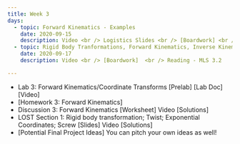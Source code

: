 ```yaml
---
title: Week 3 
days:
  - topic: Forward Kinematics - Examples
    date: 2020-09-15
    description: Video <br /> Logistics Slides <br /> [Boardwork] <br />  Reading - MLS 3.2
  - topic: Rigid Body Tranformations, Forward Kinematics, Inverse Kinematics
    date: 2020-09-17
    description: Video <br /> [Boardwork]  <br /> Reading - MLS 3.2

---
```


- Lab 3: Forward Kinematics/Coordinate Transforms [Prelab] [Lab Doc] [Video]
- [Homework 3: Forward Kinematics]
- Discussion 3: Forward Kinematics [Worksheet] Video [Solutions]
- LOST Section 1: Rigid body transformation; Twist; Exponential Coordinates; Screw [Slides] Video [Solutions]
- [Potential Final Project Ideas] You can pitch your own ideas as well!
